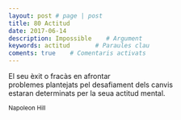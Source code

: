 ```yaml
---
layout: post # page | post
title: 80 Actitud
date: 2017-06-14 
description: Impossible    # Argument
keywords: actitud       # Paraules clau
coments: true    # Comentaris activats
---
```


El seu èxit o fracàs en afrontar <br />
problemes plantejats pel desafiament dels canvis <br />
estaran determinats per la seua actitud mental. <br />

<small>Napoleon Hill</small>
